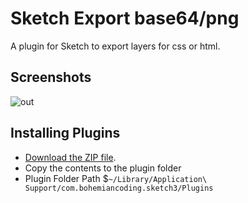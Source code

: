 # Sketch Export base64/png
A plugin for Sketch to export layers for css or html.

## Screenshots

![out](https://cloud.githubusercontent.com/assets/8079787/13423417/bf858c46-dfd5-11e5-957a-c1aeb0fa30a7.gif)

## Installing Plugins

* [Download the ZIP file](https://github.com/jawayang/Sketch-Base64-PNG-Export).
* Copy the contents to the plugin folder 
* Plugin Folder Path $`~/Library/Application\ Support/com.bohemiancoding.sketch3/Plugins` 
